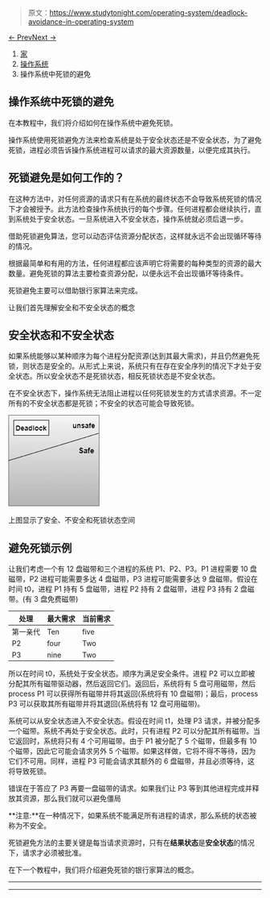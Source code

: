 > 原文：<https://www.studytonight.com/operating-system/deadlock-avoidance-in-operating-system>

[← Prev](/operating-system/deadlock-prevention-in-operating-system "Deadlock Prevention in OS")[Next →](/operating-system/deadlock-detection-and-recovery-in-os "Deadlock Detection and Recovery")

<nav aria-label="breadcrumb">

1.  [家](/)
2.  [操作系统](/operating-system)
3.  操作系统中死锁的避免

</nav>

<article>

# 操作系统中死锁的避免

在本教程中，我们将介绍如何在操作系统中避免死锁。

操作系统使用死锁避免方法来检查系统是处于安全状态还是不安全状态，为了避免死锁，进程必须告诉操作系统进程可以请求的最大资源数量，以便完成其执行。

## 死锁避免是如何工作的？

在这种方法中，对任何资源的请求只有在系统的最终状态不会导致系统死锁的情况下才会被授予。此方法检查操作系统执行的每个步骤。任何进程都会继续执行，直到系统处于安全状态。一旦系统进入不安全状态，操作系统就必须后退一步。

借助死锁避免算法，您可以动态评估资源分配状态，这样就永远不会出现循环等待的情况。

根据最简单和有用的方法，任何进程都应该声明它将需要的每种类型的资源的最大数量。避免死锁的算法主要检查资源分配，以便永远不会出现循环等待条件。

死锁避免主要可以借助银行家算法来完成。

让我们首先理解安全和不安全状态的概念

## 安全状态和不安全状态

如果系统能够以某种顺序为每个进程分配资源(达到其最大需求)，并且仍然避免死锁，则状态是安全的。从形式上来说，系统只有在存在安全序列的情况下才处于安全状态。所以安全状态不是死锁状态，相反死锁状态是不安全状态。

在不安全状态下，操作系统无法阻止进程以任何死锁发生的方式请求资源。不一定所有的不安全状态都是死锁；不安全的状态可能会导致死锁。

![](img/eae3bc66285be8837b49689bc9c937c4.png)

上图显示了安全、不安全和死锁状态空间

## 避免死锁示例

让我们考虑一个有 12 盘磁带和三个进程的系统 P1、P2、P3。P1 进程需要 10 盘磁带，P2 进程可能需要多达 4 盘磁带，P3 进程可能需要多达 9 盘磁带。假设在时间 t0，进程 P1 持有 5 盘磁带，进程 P2 持有 2 盘磁带，进程 P3 持有 2 盘磁带。(有 3 盘免费磁带)

| 处理 | 最大需求 | 当前需求 |
| --- | --- | --- |
| 第一亲代 | Ten | five |
| P2 | four | Two |
| P3 | nine | Two |

所以在时间 t0，系统处于安全状态。顺序为<p2>满足安全条件。进程 P2 可以立即被分配其所有磁带驱动器，然后返回它们。返回后，系统将有 5 盘可用磁带，然后 process P1 可以获得所有磁带并将其返回(系统将有 10 盘磁带)；最后，process P3 可以获取其所有磁带并将其退回(系统将有 12 盘可用磁带)。</p2>

系统可以从安全状态进入不安全状态。假设在时间 t1，处理 P3 请求，并被分配多一个磁带。系统不再处于安全状态。此时，只有进程 P2 可以分配其所有磁带。当它返回时，系统将只有 4 个可用磁带。由于 P1 被分配了 5 个磁带，但最多有 10 个磁带，因此它可能会请求另外 5 个磁带。如果这样做，它将不得不等待，因为它们不可用。同样，进程 P3 可能会请求其额外的 6 盘磁带，并且必须等待，这将导致死锁。

错误在于答应了 P3 再要一盘磁带的请求。如果我们让 P3 等到其他进程完成并释放其资源，那么我们就可以避免僵局

**注意:**在一种情况下，如果系统不能满足所有进程的请求，那么系统的状态被称为不安全。

死锁避免方法的主要关键是每当请求资源时，只有在**结果状态**是**安全状态**的情况下，请求才必须被批准。

在下一个教程中，我们将介绍避免死锁的银行家算法的概念。

</article>

* * *

* * *